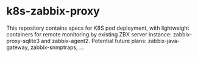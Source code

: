 # k8s-zabbix-proxy
This repository contains specs for K8S pod deployment, with lightweight containers for remote monitoring by existing ZBX server instance: zabbix-proxy-sqlite3 and zabbix-agent2. Potential future plans: zabbix-java-gateway, zabbix-snmptraps, ...
